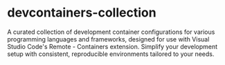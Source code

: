 # devcontainers-collection
A curated collection of development container configurations for various programming languages and frameworks, designed for use with Visual Studio Code's Remote - Containers extension. Simplify your development setup with consistent, reproducible environments tailored to your needs.
